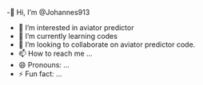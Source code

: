 -👋 Hi, I’m @Johannes913
- 👀 I’m interested in aviator predictor
- 🌱 I’m currently learning codes
- 💞️ I’m looking to collaborate on aviator predictor code.
- 📫 How to reach me ...
- 😄 Pronouns: ...
- ⚡ Fun fact: ...

<!---
Johannes913/Johannes913 is a ✨ special ✨ repository because its `README.md` (this file) appears on your GitHub profile.
You can click the Preview link to take a look at your changes.
--->
